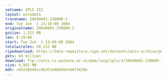 ```yaml
---
setname: IPLS III
layout: witsdata
tracename: 20040601-230000-1
end: Tue Jun  1 23:10:00 2004
originalname: 20040601-230000-1
gzsize: 1,323 MB
len: 0:10:00
start: Tue Jun  1 23:00:00 2004
totalwirelen: 59,232 MB
ripedownload: https://data-repository.ripe.net/datasets/wits-archive/pma/long/ipls/3/20040601-230000-1.gz
pkts: 69 million
download: ftp://wits.cs.waikato.ac.nz/pma/long/ipls/3/20040601-230000-1.gz
size: 4,992 MB
md5: c832206401c0b353a98d4543d0f2829e
---
```

